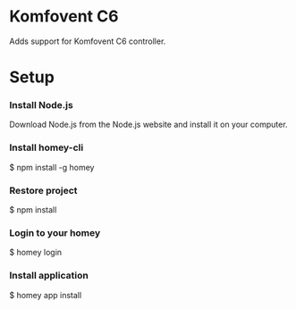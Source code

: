 # Komfovent C6

Adds support for Komfovent C6 controller.

# Setup

### Install Node.js
Download Node.js from the Node.js website and install it on your computer.

### Install homey-cli
$ npm install -g homey

### Restore project
$ npm install

### Login to your homey
$ homey login

### Install application
$ homey app install